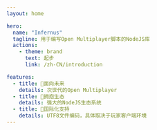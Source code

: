 ```yaml
---
layout: home

hero:
  name: "Infernus"
  tagline: 用于编写Open Multiplayer脚本的NodeJS库
  actions:
    - theme: brand
      text: 起步
      link: /zh-CN/introduction

features:
  - title: 🥳面向未来
    details: 次世代的Open Multiplayer
  - title: 🚀拥抱生态
    details: 强大的NodeJS生态系统
  - title: 🎉国际化支持
    details: UTF8文件编码，具体取决于玩家客户端环境
---
```

